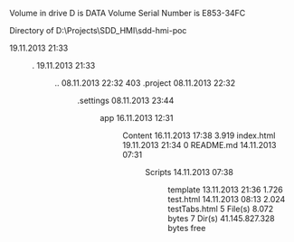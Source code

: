  Volume in drive D is DATA
 Volume Serial Number is E853-34FC

 Directory of D:\Projects\SDD_HMI\sdd-hmi-poc

19.11.2013  21:33    <DIR>          .
19.11.2013  21:33    <DIR>          ..
08.11.2013  22:32               403 .project
08.11.2013  22:32    <DIR>          .settings
08.11.2013  23:44    <DIR>          app
16.11.2013  12:31    <DIR>          Content
16.11.2013  17:38             3.919 index.html
19.11.2013  21:34                 0 README.md
14.11.2013  07:31    <DIR>          Scripts
14.11.2013  07:38    <DIR>          template
13.11.2013  21:36             1.726 test.html
14.11.2013  08:13             2.024 testTabs.html
               5 File(s)          8.072 bytes
               7 Dir(s)  41.145.827.328 bytes free
